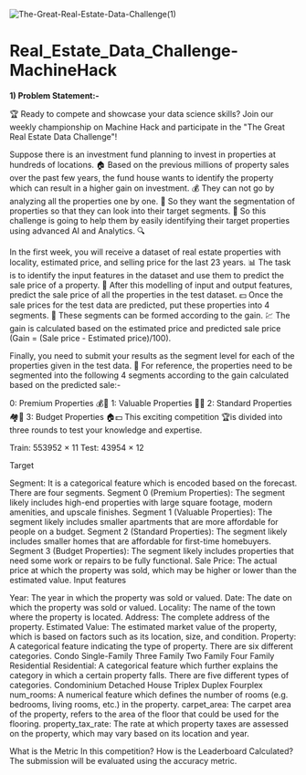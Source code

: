 ![The-Great-Real-Estate-Data-Challenge(1)](https://github.com/aniiketbarphe/Real_Estate_Data_Challenge-MachineHack/assets/84449238/8a9e9433-ea61-424c-80e3-0fb59a71b459)

# Real_Estate_Data_Challenge-MachineHack

**1) Problem Statement:-**

🏆 Ready to compete and showcase your data science skills? Join our weekly championship on Machine Hack and participate in the "The Great Real Estate Data Challenge"! 

Suppose there is an investment fund planning to invest in properties at hundreds of locations. 🏠 Based on the previous millions of property sales over the past few years, the fund house wants to identify the property which can result in a higher gain on investment. 💰 They can not go by analyzing all the properties one by one. 🤔 So they want the segmentation of properties so that they can look into their target segments. 🎯 So this challenge is going to help them by easily identifying their target properties using advanced AI and Analytics. 🔍

In the first week, you will receive a dataset of real estate properties with locality, estimated price, and selling price for the last 23 years. 📊 The task is to identify the input features in the dataset and use them to predict the sale price of a property. 🔮 After this modelling of input and output features, predict the sale price of all the properties in the test dataset. 💵 Once the sale prices for the test data are predicted, put these properties into 4 segments. 🔢 These segments can be formed according to the gain. 💹 The gain is calculated based on the estimated price and predicted sale price (Gain = (Sale price - Estimated price)/100).

Finally, you need to submit your results as the segment level for each of the properties given in the test data. 📝 For reference, the properties need to be segmented into the following 4 segments according to the gain calculated based on the predicted sale:-

0: Premium Properties 💰🏰
1: Valuable Properties 💎🏡
2: Standard Properties 🏘️💸
3: Budget Properties  🏠💵
This exciting competition 🏆is divided into three rounds to test your knowledge and expertise.


Train: 553952  × 11
Test: 43954 × 12
 

Target

Segment: It is a categorical feature which is encoded based on the forecast. There are four segments.
Segment 0 (Premium Properties): The segment likely includes high-end properties with large square footage, modern amenities, and upscale finishes.
Segment 1 (Valuable Properties): The segment likely includes smaller apartments that are more affordable for people on a budget.
Segment 2 (Standard Properties): The segment likely includes smaller homes that are affordable for first-time homebuyers.
Segment 3 (Budget Properties): The segment likely includes properties that need some work or repairs to be fully functional.
Sale Price: The actual price at which the property was sold, which may be higher or lower than the estimated value.
Input features

Year: The year in which the property was sold or valued.
Date: The date on which the property was sold or valued.
Locality: The name of the town where the property is located.
Address: The complete address of the property.
Estimated Value: The estimated market value of the property, which is based on factors such as its location, size, and condition.
Property: A categorical feature indicating the type of property. There are six different categories.
Condo
Single-Family
Three Family
Two Family
Four Family
Residential
Residential: A categorical feature which further explains the category in which a certain property falls. There are five different types of categories.
Condominium
Detached House
Triplex
Duplex
Fourplex
num_rooms: A numerical feature which defines the number of rooms (e.g. bedrooms, living rooms, etc.) in the property.
carpet_area: The carpet area of the property, refers to the area of the floor that could be used for the flooring.
property_tax_rate: The rate at which property taxes are assessed on the property, which may vary based on its location and year.

What is the Metric In this competition? How is the Leaderboard Calculated?
The submission will be evaluated using the accuracy metric.

